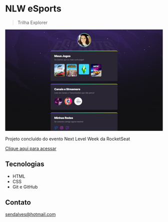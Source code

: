 # NLW eSports 

>Trilha Explorer

![preview](./.github/preview.png)

Projeto concluído do evento Next Level Week da RocketSeat

[Clique aqui para acessar](https://sendalves.github.io/NLW-eSports-explorer/)

##  Tecnologias

- HTML
- CSS
- Git e GitHub

## Contato

sendalves@hotmail.com